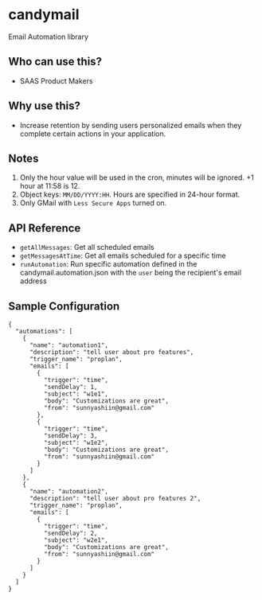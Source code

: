 # candymail

Email Automation library 

## Who can use this?
- SAAS Product Makers

## Why use this?
- Increase retention by sending users personalized emails when they complete certain actions in your application. 

## Notes
1. Only the hour value will be used in the cron, minutes will be ignored. +1 hour at 11:58 is 12.
2. Object keys: `MM/DD/YYYY:HH`. Hours are specified in 24-hour format. 
3. Only GMail with `Less Secure Apps` turned on. 

## API Reference
- `getAllMessages`: Get all scheduled emails
- `getMessagesAtTime`: Get all emails scheduled for a specific time
- `runAutomation`: Run specific automation defined in the candymail.automation.json with the `user` being the recipient's email address

## Sample Configuration
```
{
  "automations": [
    {
      "name": "automation1",
      "description": "tell user about pro features",
      "trigger_name": "proplan",
      "emails": [
        {
          "trigger": "time",
          "sendDelay": 1,
          "subject": "w1e1",
          "body": "Customizations are great",
          "from": "sunnyashiin@gmail.com"
        },
        {
          "trigger": "time",
          "sendDelay": 3,
          "subject": "w1e2",
          "body": "Customizations are great",
          "from": "sunnyashiin@gmail.com"
        }
      ]
    },
    {
      "name": "automation2",
      "description": "tell user about pro features 2",
      "trigger_name": "proplan",
      "emails": [
        {
          "trigger": "time",
          "sendDelay": 2,
          "subject": "w2e1",
          "body": "Customizations are great",
          "from": "sunnyashiin@gmail.com"
        }
      ]
    }
  ]
}
```